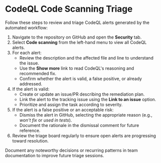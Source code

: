 # CodeQL Code Scanning Triage

Follow these steps to review and triage CodeQL alerts generated by the automated workflow:

1. Navigate to the repository on GitHub and open the **Security** tab.
2. Select **Code scanning** from the left-hand menu to view all CodeQL alerts.
3. For each alert:
   - Review the description and the affected file and line to understand the issue.
   - Use the **Show more** link to read CodeQL's reasoning and recommended fix.
   - Confirm whether the alert is valid, a false positive, or already addressed.
4. If the alert is valid:
   - Create or update an issue/PR describing the remediation plan.
   - Link the alert to the tracking issue using the **Link to an issue** option.
   - Prioritize and assign the task according to severity.
5. If the alert is a false positive or an acceptable risk:
   - Dismiss the alert in GitHub, selecting the appropriate reason (e.g., _won't fix_ or _used in tests_).
   - Document the rationale in the dismissal comment for future reference.
6. Review the triage board regularly to ensure open alerts are progressing toward resolution.

Document any noteworthy decisions or recurring patterns in team documentation to improve future triage sessions.
